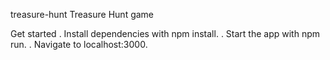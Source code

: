 treasure-hunt
Treasure Hunt game

Get started
. Install dependencies with npm install. . Start the app with npm run. . Navigate to localhost:3000.
